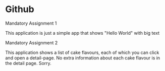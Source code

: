 # Github
Mandatory Assignment 1

This application is just a simple app that shows "Hello World" with big text

Mandatory Assignment 2

This application shows a list of cake flavours, each of which you can click and open a detail-page. No extra information about each cake flavour is in the detail page. Sorry.
